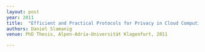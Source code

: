 ```yaml
---
layout: post
year: 2011
title:  "Efficient and Practical Protocols for Privacy in Cloud Computing"
authors: Daniel Slamanig
venue: PhD Thesis, Alpen-Adria-Universität Klagenfurt, 2011 

---
```


